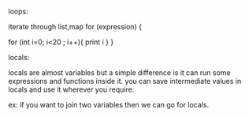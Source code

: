 loops:

iterate through list,map
for (expression) {

for (int i=0; i<20 ; i++){
    print i
}
}

locals:

locals are almost variables but a simple difference is it can run some expressions and functions inside it. you can save intermediate values in locals and use it wherever you require.

ex: if you want to join two variables then we can go for locals.